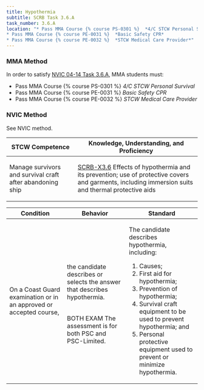 ```yaml
---
title: Hypothermia
subtitle: SCRB Task 3.6.A 
task_number: 3.6.A
location: "* Pass MMA Course {% course PS-0301 %}  *4/C STCW Personal Survival*
* Pass MMA Course {% course PE-0031 %}  *Basic Safety CPR*
* Pass MMA Course {% course PE-0032 %}  *STCW Medical Care Provider*" 
---
```



### MMA Method

In order to satisfy  [NVIC 04-14  Task  3.6.A]({{site.baseurl}}/assets/images/nvic-04-14.pdf), MMA students must:

* Pass MMA Course {% course PS-0301 %}  *4/C STCW Personal Survival*
* Pass MMA Course {% course PE-0031 %}  *Basic Safety CPR*
* Pass MMA Course {% course PE-0032 %}  *STCW Medical Care Provider*


### NVIC Method

<a onclick="togglevisibility('nvic_methods')" >See NVIC method.</a>

<div id='nvic_methods' class='hide'>

<table>
<thead>
<tr>
<th class='forty'> STCW Competence </th>
<th class='sixty'> Knowledge, Understanding, and Proficiency </th>
</tr>
</thead>




<tbody>
<tr><td markdown='1'>

Manage survivors and survival craft after abandoning ship

</td><td markdown='1'>

[SCRB-X3.6](../../tables/621.html#SCRB-X3.6) Effects of hypothermia and its prevention; use of protective covers and garments, including immersion suits and thermal protective aids

</td></tr>


</tbody>
</table>


<table>
<thead>
<tr><th class='twenty'>  Condition </th><th class='twenty'> Behavior </th><th  class='sixty'>Standard </th></tr>
</thead>
<tbody >



<tr><td markdown='1'>

On a Coast Guard examination or in an approved or accepted course,

</td><td markdown='1'>

the candidate describes or selects the answer that describes hypothermia.

<br>

<div class="tooltip">BOTH
EXAM
<span class="tooltiptext">
The assessment is for both PSC and PSC-Limited.
</span>
</div>


</td><td markdown='1'>

The candidate describes hypothermia, including:

1. Causes;
2. First aid for hypothermia;
3. Prevention of hypothermia;
4. Survival craft equipment to be used to prevent hypothermia; and 
5. Personal protective equipment used to prevent or minimize hypothermia. 

</td></tr>
</tbody>
</table>
</div>
